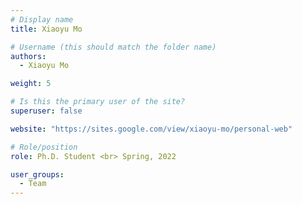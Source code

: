 ```yaml
---
# Display name
title: Xiaoyu Mo

# Username (this should match the folder name)
authors:
  - Xiaoyu Mo

weight: 5

# Is this the primary user of the site?
superuser: false

website: "https://sites.google.com/view/xiaoyu-mo/personal-web"

# Role/position
role: Ph.D. Student <br> Spring, 2022

user_groups:
  - Team
---
```

